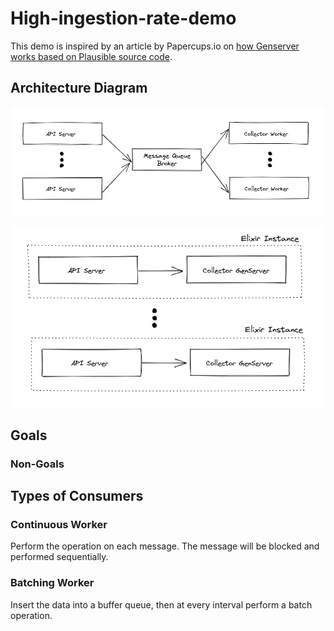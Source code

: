 # High-ingestion-rate-demo

This demo is inspired by an article by Papercups.io on [how Genserver works based on Plausible source code](https://papercups.io/blog/genserver).

## Architecture Diagram

![Agnostic Architecture](agnostic-architecture.png)

![Elixir Architecture](elixir-architecture.png)

## Goals

### Non-Goals

## Types of Consumers

### Continuous Worker

Perform the operation on each message. The message will be blocked and performed sequentially.

### Batching Worker

Insert the data into a buffer queue, then at every interval perform a batch operation.

